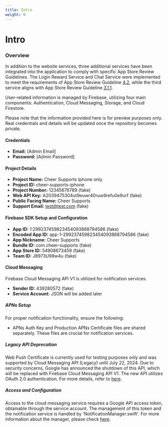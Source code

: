```yaml
---
title: Intro
weight: 0
---
```

# Intro

### Overview

In addition to the website services, three additional services have been integrated into the application to comply with specific App Store Review Guidelines. The Login Reward Service and Chat Service were implemented to meet the requirements of App Store Review Guideline [4.2](https://developer.apple.com/app-store/review/guidelines/#design), while the third service aligns with App Store Review Guideline [3.1.1](https://developer.apple.com/app-store/review/guidelines/#business).

User-related information is managed by Firebase, utilizing four main components: Authentication, Cloud Messaging, Storage, and Cloud Firestore.

Please note that the information provided here is for preview purposes only. Real credentials and details will be updated once the repository becomes private.


#### Credentials

- **Email:** [Admin Email]
- **Password:** [Admin Password]

#### Project Details

- **Project Name:** Cheer Supports Iphone only
- **Project ID:** cheer-supports-iphone
- **Project Number:** 12345676789 (fake)
- **Web API Key:** A2039475304ut9euwr40ruw9refu0e9urf (fake)
- **Public Facing Name:** Cheer Supports
- **Support Email:** test@test.com (fake)

#### Firebase SDK Setup and Configuration

- **App ID:** 1:299237459823454093868794586 (fake)
- **Encoded App ID:** app-1-299237459823454093868794586 (fake)
- **App Nickname:** Cheer Supports
- **Bundle ID:** com.cheer-supports (fake)
- **App Store ID:** 54908673459 (fake)
- **Team ID:** J8973U98w4u (fake)


#### Cloud Messaging

Firebase Cloud Messaging API V1 is utilized for notification services.

- **Sender ID:** 439280572 (fake)
- **Service Account:** JSON will be added later

##### APNs Setup

For proper notification functionality, ensure the following:

- APNs Auth Key and Production APNs Certificate files are shared separately. These files are crucial for notification services.

##### Legacy API Deprecation

Web Push Certificate is currently used for testing purposes only and was supported by Cloud Messaging API (Legacy) until July 22, 2024. Due to security concerns, Google has announced the shutdown of this API, which will be replaced with Firebase Cloud Messaging API V1. The new API utilizes OAuth 2.0 authentication. For more details, refer to [here](https://firebase.google.com/docs/cloud-messaging/migrate-v1).

##### Access and Configuration

Access to the cloud messaging service requires a Google API access token, obtainable through the service account. The management of this token and the notification service is handled by 'NotificationManager.swift'. For more information about the manager, please check [here]().



<!-- 
### Daily Login Tracking Service


### Chat Service


### In-App Purchase Service -->